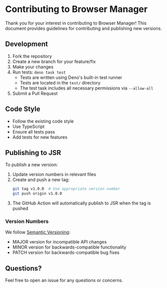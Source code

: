 # Contributing to Browser Manager

Thank you for your interest in contributing to Browser Manager! This document provides guidelines for contributing and publishing new versions.

## Development

1. Fork the repository
2. Create a new branch for your feature/fix
3. Make your changes
4. Run tests: `deno task test`
   - Tests are written using Deno's built-in test runner
   - Tests are located in the `test/` directory
   - The test task includes all necessary permissions via `--allow-all`
5. Submit a Pull Request

## Code Style

- Follow the existing code style
- Use TypeScript
- Ensure all tests pass
- Add tests for new features

## Publishing to JSR

To publish a new version:

1. Update version numbers in relevant files
2. Create and push a new tag:
   ```bash
   git tag v1.0.0  # Use appropriate version number
   git push origin v1.0.0
   ```
3. The GitHub Action will automatically publish to JSR when the tag is pushed

### Version Numbers

We follow [Semantic Versioning](https://semver.org/):
- MAJOR version for incompatible API changes
- MINOR version for backwards-compatible functionality
- PATCH version for backwards-compatible bug fixes

## Questions?

Feel free to open an issue for any questions or concerns. 
